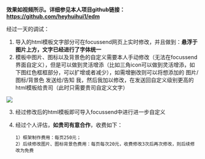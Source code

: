 **效果如视频所示。详细参见本人项目github链接：https://github.com/heyhuihui1/edm**

经过一天的调试：

1. 导入的html模板文字部分可在focussend网页上实时修改，并且做到：**悬浮于图片上方，文字已经进行了字体统一**
2. 模板中图片、图标以及背景色的自定义需要本人手动修改（无法在focussend界面自定义），但是可以做到灵活增添（比如三角icon可以做到灵活增添，如下图红色框框部分，可以扩增或者减少），如需增删改则可以将想添加的 图片/图标/背景色 发送给/告知 我，然后我加以修改，在发送回自定义级别更高的html模板给贵司（此时只需要贵司自定义文字）

![](https://i.loli.net/2020/12/08/VwerNItTYWuCQKn.png)

3. 经过修改后的html模板即可导入focussend中进行进一步自定义

4. 经过个人评估，**如贵司有意合作**，收费如下：

   ```
   1）框架制作费用：每页250元；
   2）后续修改图片、图标背景色费用：每页每次20元，收费修改3次后再次修改，则后续修改为免费
   ```